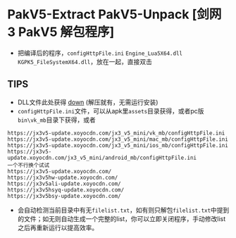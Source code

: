 # PakV5-Extract PakV5-Unpack [剑网3 PakV5 解包程序]


- 把编译后的程序，`configHttpFile.ini` `Engine_Lua5X64.dll` `KGPK5_FileSystemX64.dll`，放在一起，直接双击

## TIPS

- DLL文件此处获得 [down](https://jx3hwcomm.xoyocdn.com/other/SceneEditor/SeasunDownloaderV2.1.zip) (解压就有，无需运行安装)
- `configHttpFile.ini`文件，可以从apk里`assets`目录获得，或者pc版`bin\vk_mb`目录下获得，或者 
```
https://jx3v5-update.xoyocdn.com/jx3_v5_mini/vk_mb/configHttpFile.ini
https://jx3v5-update.xoyocdn.com/jx3_v5_mini/mac_mb/configHttpFile.ini
https://jx3v5-update.xoyocdn.com/jx3_v5_mini/ios_mb/configHttpFile.ini
https://jx3v5-update.xoyocdn.com/jx3_v5_mini/android_mb/configHttpFile.ini
一个不行换个试试
https://jx3v5-update.xoyocdn.com/
https://jx3v5hw-update.xoyocdn.com/
https://jx3v5ali-update.xoyocdn.com/
https://jx3v5hsyq-update.xoyocdn.com/
https://jx3v5bsy-update.xoyocdn.com/
```
- 会自动检测当前目录中有无`filelist.txt`，如有则只解包`filelist.txt`中提到的文件；如无则自动生成一个完整的list，你可以立即关闭程序，手动修改list之后再重新运行以提高效率。

